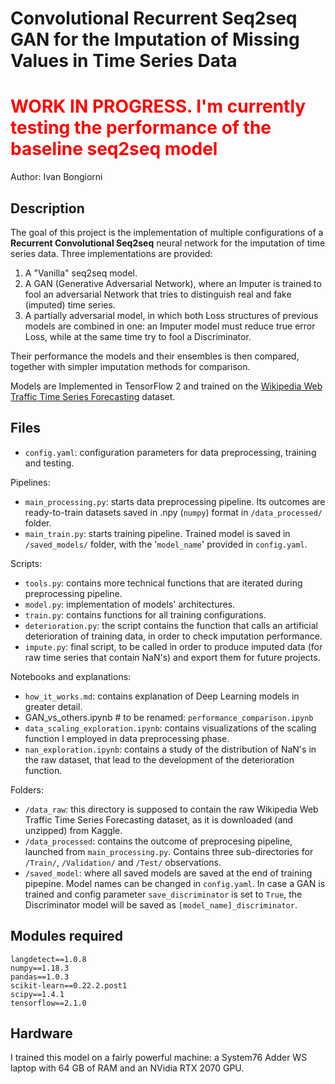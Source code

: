 # Convolutional Recurrent Seq2seq GAN for the Imputation of Missing Values in Time Series Data

# <span style="color:red"> WORK IN PROGRESS. I'm currently testing the performance of the baseline seq2seq model </span>

Author: Ivan Bongiorni


## Description

The goal of this project is the implementation of multiple configurations of a **Recurrent Convolutional Seq2seq** neural network for the imputation of time series data. Three implementations are provided:

1. A "Vanilla" seq2seq model.
2. A GAN (Generative Adversarial Network), where an Imputer is trained to fool an adversarial Network that tries to distinguish real and fake (imputed) time series.
3. A partially adversarial model, in which both Loss structures of previous models are combined in one: an Imputer model must reduce true error Loss, while at the same time try to fool a Discriminator.

Their performance the models and their ensembles is then compared, together with simpler imputation methods for comparison.

Models are Implemented in TensorFlow 2 and trained on the [Wikipedia Web Traffic Time Series Forecasting](https://www.kaggle.com/c/web-traffic-time-series-forecasting) dataset.


## Files
- `config.yaml`: configuration parameters for data preprocessing, training and testing.

Pipelines:
- `main_processing.py`: starts data preprocessing pipeline. Its outcomes are ready-to-train datasets saved in .npy (`numpy`) format in `/data_processed/` folder.
- `main_train.py`: starts training pipeline. Trained model is saved in `/saved_models/` folder, with the '`model_name`' provided in `config.yaml`.

Scripts:
- `tools.py`: contains more technical functions that are iterated during preprocessing pipeline.
- `model.py`: implementation of models' architectures.
- `train.py`: contains functions for all training configurations.
- `deterioration.py`: the script contains the function that calls an artificial deterioration of training data, in order to check imputation performance.
- `impute.py`: final script, to be called in order to produce imputed data (for raw time series that contain NaN's) and export them for future projects.

Notebooks and explanations:
- `how_it_works.md`: contains explanation of Deep Learning models in greater detail.
- GAN_vs_others.ipynb  # to be renamed: `performance_comparison.ipynb`
- `data_scaling_exploration.ipynb`: contains visualizations of the scaling function I employed in data preprocessing phase.
- `nan_exploration.ipynb`: contains a study of the distribution of NaN's in the raw dataset, that lead to the development of the deterioration function.

Folders:
- `/data_raw`: this directory is supposed to contain the raw Wikipedia Web Traffic Time Series Forecasting dataset, as it is downloaded (and unzipped) from Kaggle.
- `/data_processed`: contains the outcome of preprocesing pipeline, launched from `main_processing.py`. Contains three sub-directories for `/Train/`, `/Validation/` and `/Test/` observations.
- `/saved_model`: where all saved models are saved at the end of training pipepine. Model names can be changed in `config.yaml`. In case a GAN is trained and config parameter `save_discriminator` is set to `True`, the Discriminator model will be saved as `[model_name]_discriminator`.


## Modules required

```
langdetect==1.0.8
numpy==1.18.3
pandas==1.0.3
scikit-learn==0.22.2.post1
scipy==1.4.1
tensorflow==2.1.0
```

## Hardware

I trained this model on a fairly powerful machine: a System76 Adder WS laptop with 64 GB of RAM and an NVidia RTX 2070 GPU.
